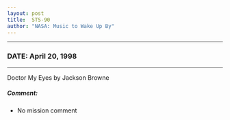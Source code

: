 ```yaml
---
layout: post
title:  STS-90
author: "NASA: Music to Wake Up By"
---
```


----
### DATE: April 20, 1998
----
Doctor My Eyes by Jackson Browne

##### Comment:
* No mission comment
